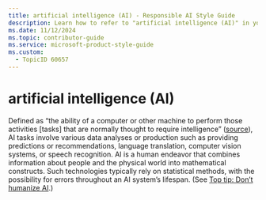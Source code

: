 ```yaml
---
title: artificial intelligence (AI) - Responsible AI Style Guide
description: Learn how to refer to "artificial intelligence (AI)" in your content.
ms.date: 11/12/2024
ms.topic: contributor-guide
ms.service: microsoft-product-style-guide
ms.custom:
  - TopicID 60657
---
```



# artificial intelligence (AI)

Defined as “the ability of a computer or other machine to perform those activities [tasks] that are normally thought to require intelligence” ([source](https://www.ahdictionary.com/word/search.html?q=artificial+intelligence)), AI tasks involve various data analyses or production such as providing predictions or recommendations, language translation, computer vision systems, or speech recognition. AI is a human endeavor that combines information about people and the physical world into mathematical constructs. Such technologies typically rely on statistical methods, with the possibility for errors throughout an AI system’s lifespan. (See [Top tip: Don’t humanize AI](~\responsible-ai-style-guide\top-tips\dont-humanize-ai.md).)